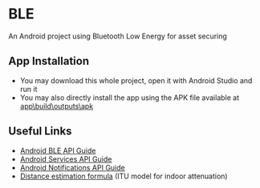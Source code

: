 # BLE
An Android project using Bluetooth Low Energy for asset securing

## App Installation
- You may download this whole project, open it with Android Studio and run it
- You may also directly install the app using the APK file available at [app\build\outputs\apk](https://github.com/VSDCUSM/SensorDemo/blob/master/app/build/outputs/apk/app-debug.apk)

## Useful Links
- [Android BLE API Guide](https://developer.android.com/guide/topics/connectivity/bluetooth-le.html)
- [Android Services API Guide](https://developer.android.com/guide/components/services.html)
- [Android Notifications API Guide](https://developer.android.com/guide/topics/ui/notifiers/notifications.html)
- [Distance estimation formula](https://en.wikipedia.org/wiki/ITU_model_for_indoor_attenuation) (ITU model for indoor attenuation)
